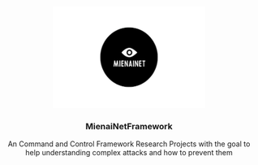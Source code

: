 <!-- PROJECT LOGO -->
<br />
<div align="center">
  <a href="https://github.com/MienainetFramework">
    <img src="logo.png" alt="Logo" width="300" height="200">
  </a>

  <h3 align="center">MienaiNetFramework</h3>

  <p align="center">
   An Command and Control Framework Research Projects with the goal to help understanding complex attacks and how to prevent them
  </p>
</div>